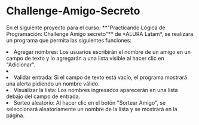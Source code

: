 <h1> Challenge-Amigo-Secreto </h1>
<p> En el siguiente proyecto para el curso: **"Practicando Lógica de Programación: Challenge Amigo secreto"** de *ALURA Latam*, se realizara un programa que permita las siguientes funciones: </p>
    <li>Agregar nombres: Los usuarios escribirán el nombre de un amigo en un campo de texto y lo agregarán a una lista visible al hacer clic en "Adicionar".<li>
    <li>Validar entrada: Si el campo de texto está vacío, el programa mostrará una alerta pidiendo un nombre válido.</li>
    <li>Visualizar la lista: Los nombres ingresados aparecerán en una lista debajo del campo de entrada.</li>
    <li>Sorteo aleatorio: Al hacer clic en el botón "Sortear Amigo", se seleccionará aleatoriamente un nombre de la lista y se mostrará en la página.</li>